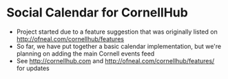 Social Calendar for CornellHub
===============================
 
- Project started due to a feature suggestion that was originally listed on http://ofneal.com/cornellhub/features
- So far, we have put together a basic calendar implementation, but we're planning on adding the main Cornell events feed
- See http://cornellhub.com and http://ofneal.com/cornellhub/features/ for updates